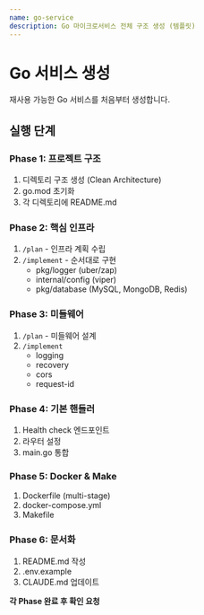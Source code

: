 ```yaml
---
name: go-service
description: Go 마이크로서비스 전체 구조 생성 (템플릿)
---
```


# Go 서비스 생성

재사용 가능한 Go 서비스를 처음부터 생성합니다.

## 실행 단계

### Phase 1: 프로젝트 구조
1. 디렉토리 구조 생성 (Clean Architecture)
2. go.mod 초기화
3. 각 디렉토리에 README.md

### Phase 2: 핵심 인프라
1. `/plan` - 인프라 계획 수립
2. `/implement` - 순서대로 구현
    - pkg/logger (uber/zap)
    - internal/config (viper)
    - pkg/database (MySQL, MongoDB, Redis)

### Phase 3: 미들웨어
1. `/plan` - 미들웨어 설계
2. `/implement`
    - logging
    - recovery
    - cors
    - request-id

### Phase 4: 기본 핸들러
1. Health check 엔드포인트
2. 라우터 설정
3. main.go 통합

### Phase 5: Docker & Make
1. Dockerfile (multi-stage)
2. docker-compose.yml
3. Makefile

### Phase 6: 문서화
1. README.md 작성
2. .env.example
3. CLAUDE.md 업데이트

**각 Phase 완료 후 확인 요청**